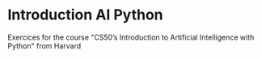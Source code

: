 # Introduction AI Python
Exercices for the course "CS50’s Introduction to Artificial Intelligence with Python" from Harvard
